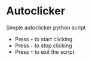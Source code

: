 # Autoclicker
Simple autoclicker python script

- Press `+` to start clicking
- Press `-` to stop clicking
- Press `*` to exit the script
